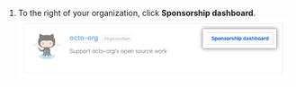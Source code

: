 1. To the right of your organization, click **Sponsorship dashboard**.
   ![Sponsorship dashboard button](/assets/images/help/sponsors/org-sponsorship-dashboard.png)
